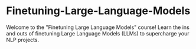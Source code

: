 # Finetuning-Large-Language-Models
Welcome to the "Finetuning Large Language Models" course! Learn the ins and outs of finetuning Large Language Models (LLMs) to supercharge your NLP projects.
